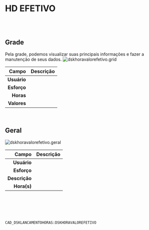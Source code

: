# HD EFETIVO
<br>
<br>

## Grade
Pela grade, podemos visualizar suas principais informações e fazer a manutenção de seus dados.
![dskhoravalorefetivo.grid](https://raw.githubusercontent.com/netforcews/docs-erp/master/geral/imagens/dskhoravalorefetivo.grid.png)

Campo | Descrição
--:|---
**Usuário** | 
**Esforço** | 
**Horas** | 
**Valores** | 
<br>

## Geral
![dskhoravalorefetivo.geral](https://raw.githubusercontent.com/netforcews/docs-erp/master/geral/imagens/dskhoravalorefetivo.geral.png)

Campo | Descrição
--:|---
**Usuário** | 
**Esforço** | 
**Descrição** | 
**Hora(s)** | 
<br>
<br>
<br>
<br>

```CAD_DSKLANCAMENTOHORAS:DSKHORAVALOREFETIVO```
